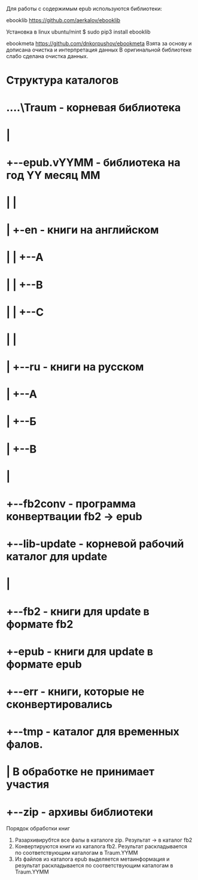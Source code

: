 Для работы с содержимым epub используются библиотеки:

ebooklib
   https://github.com/aerkalov/ebooklib

   Установка в linux ubuntu/mint
   $ sudo pip3 install ebooklib
   
ebookmeta
   https://github.com/dnkorpushov/ebookmeta
   Взята за основу и дописана очистка и интерпретация данных
   В оригинальной библиотеке слабо сделана очистка данных.


# Структура каталогов
#   ....\Traum            - корневая библиотека 
#        |
#        +--epub.vYYMM    - библиотека на год YY месяц MM
#        |  |
#        |  +-en          - книги на английском
#        |  |  +--A
#        |  |  +--B
#        |  |  +--C
#        |  |
#        |  +--ru         - книги на русском
#        |     +--A
#        |     +--Б
#        |     +--В
#        |
#        +--fb2conv       - программа конвертвации fb2 -> epub
#        +--lib-update    - корневой рабочий каталог для update
#           |
#           +--fb2        - книги для update в формате fb2
#           +-epub        - книги для update в формате epub
#           +--err        - книги, которые не сконвертировались
#           +--tmp        - каталог для временных фалов. 
#           |               В обработке не принимает участия
#           +--zip        - архивы библиотеки

Порядок обработки книг
1. Разархивирубтся все фалы в каталоге zip. Результат -> в каталог fb2
2. Конвертируются книги из каталога fb2. Результат раскладывается 
   по соответствующим каталогам в Traum.YYMM
3. Из файлов из каталога epub выделяется метаинформация и результат 
   раскладывается по соответствующим каталогам в Traum.YYMM
   
